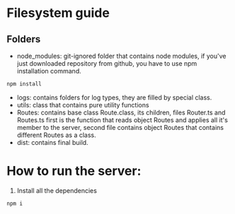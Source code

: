 # Filesystem guide 

## Folders

* node_modules: git-ignored folder that contains node modules, if you've just downloaded repository from github, you have to use npm installation command.

```sh
npm install
```

* logs: contains folders for log types, they are filled by special class.
* utils: class that contains pure utility functions
* Routes: contains  base class Route.class, its children,  files Router.ts and Routes.ts first is the function that reads object Routes and applies all it's member to the server, second file contains object Routes that contains different Routes as a class.
* dist: contains final build.



# How to run the server: 

1. Install all the dependencies 
```
npm i
```